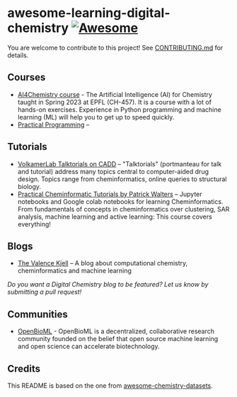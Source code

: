 # awesome-learning-digital-chemistry [![Awesome](https://awesome.re/badge-flat2.svg)](https://awesome.re)
You are welcome to contribute to this project! See [CONTRIBUTING.md](CONTRIBUTING.md) for details.


## Courses

* [AI4Chemistry course](https://github.com/schwallergroup/ai4chem_course) - The Artificial Intelligence (AI) for Chemistry taught in Spring 2023 at EPFL (CH-457). It is a course with a lot of hands-on exercises. Experience in Python programming and machine learning (ML) will help you to get up to speed quickly.
* [Practical Programming](https://schwallergroup.github.io/practical-programming-in-chemistry/) – 

## Tutorials
* [VolkamerLab Talktorials on CADD](https://projects.volkamerlab.org/teachopencadd/talktorials.html) – "Talktorials" (portmanteau for talk and tutorial) address many topics central to computer-aided drug design. Topics range from cheminformatics, online queries to structural biology.
* [Practical Cheminformatic Tutorials by Patrick Walters](https://github.com/PatWalters/practical_cheminformatics_tutorials) – Jupyter notebooks and Google colab notebooks for learning Cheminformatics. From fundamentals of concepts in cheminformatics over clustering, SAR analysis, machine learning and active learning: This course covers everything!

## Blogs
* [The Valence Kjell](https://www.valencekjell.com/) – A blog about computational chemistry, cheminformatics and machine learning

*Do you want a Digital Chemistry blog to be featured? Let us know by submitting a pull request!*

## Communities

* [OpenBioML](https://www.openbioml.org/) - OpenBioML is a decentralized, collaborative research community founded on the belief that open source machine learning and open science can accelerate biotechnology.

## Credits 

This README is based on the one from [awesome-chemistry-datasets](https://github.com/kjappelbaum/awesome-chemistry-datasets).
